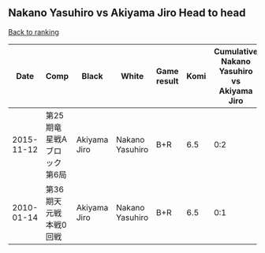 ## Nakano Yasuhiro vs Akiyama Jiro Head to head

[Back to ranking](../../index.md)




| **Date** | **Comp** | **Black** | **White** | **Game result** | **Komi** | **Cumulative Nakano Yasuhiro vs Akiyama Jiro** | **Nakano Yasuhiro streak** | **Akiyama Jiro streak** | 
| --- | --- | --- | --- | --- | --- | --- | --- | --- |
| 2015-11-12 | 第25期竜星戦Aブロック第6局 | Akiyama Jiro | Nakano Yasuhiro | B+R | 6.5 | 0:2 | 0 | 2 | 
| 2010-01-14 | 第36期天元戦本戦0回戦 | Akiyama Jiro | Nakano Yasuhiro | B+R | 6.5 | 0:1 | 0 | 1 |




